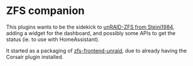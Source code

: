 # ZFS companion

This plugins wants to be the sidekick to [unRAID-ZFS from Steini1984](https://github.com/Steini1984/unRAID6-ZFS), adding a widget for the dashboard, and possibly some APIs to get the status (ie. to use with HomeAssistant).

It started as a packaging of [zfs-frontend-unraid](https://github.com/ezraholm50/zfs-frontend-unraid), due to already having the Corsair plugin installed.